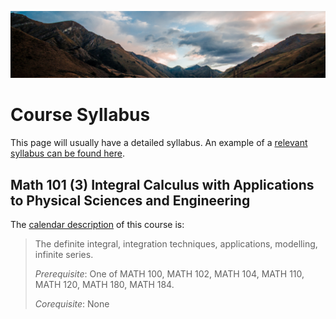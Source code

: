 ![](../images/header.jpg)

# Course Syllabus

This page will usually have a detailed syllabus.
An example of a [relevant syllabus can be found here](https://firas.moosvi.com/courses/2020_WT2/cosc111/about/syllabus.html).

## Math 101 (3) Integral Calculus with Applications to Physical Sciences and Engineering

The [calendar description](https://courses.students.ubc.ca/cs/courseschedule?pname=subjarea&tname=subj-course&dept=MATH&course=101) of this course is: 

> The definite integral, integration techniques, applications, modelling, infinite series.
> 
> *Prerequisite*: One of MATH 100, MATH 102, MATH 104, MATH 110, MATH 120, MATH 180, MATH 184.
> 
> *Corequisite*: None